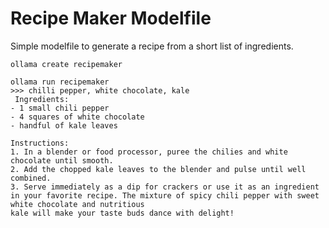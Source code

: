 # Recipe Maker Modelfile 

Simple modelfile to generate a recipe from a short list of ingredients.

```
ollama create recipemaker

ollama run recipemaker
>>> chilli pepper, white chocolate, kale
 Ingredients:
- 1 small chili pepper
- 4 squares of white chocolate
- handful of kale leaves

Instructions:
1. In a blender or food processor, puree the chilies and white chocolate until smooth.
2. Add the chopped kale leaves to the blender and pulse until well combined.
3. Serve immediately as a dip for crackers or use it as an ingredient in your favorite recipe. The mixture of spicy chili pepper with sweet white chocolate and nutritious 
kale will make your taste buds dance with delight!
```